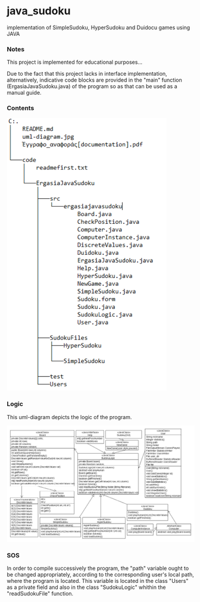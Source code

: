 # java_sudoku
implementation of SimpleSudoku, HyperSudoku and Duidocu games using JAVA 

### Notes

This project is implemented for educational purposes... 

Due to the fact that this project lacks in interface implementation, alternatively, indicative code blocks
are provided in the "main" function (ErgasiaJavaSudoku.java) of the program so as that can be used as a manual guide. 

### Contents
<p align="left">
<img src="contents.PNG" width="430px"/>
</p>

### Logic 
This uml-diagram depicts the logic of the program.

<p align="left">
<img src="uml-diagram.jpg" width="1240px"/>
</p>

### SOS

In order to compile successively the program, the "path" variable ought to be changed appropriately, 
according to the corresponding user's local path, where the program is located.
This variable is located in the class "Users" as a private field 
and also in the class "SudokuLogic" whithin the "readSudokuFile" function.



       

